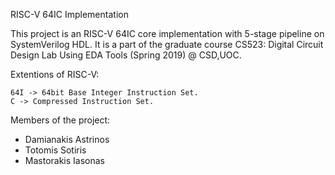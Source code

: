 RISC-V 64IC Implementation 

This project is an RISC-V 64IC core implementation with 5-stage pipeline on SystemVerilog HDL.
It is a part of the graduate course CS523: Digital Circuit Design Lab Using EDA Tools (Spring 2019) @ CSD,UOC.

Extentions of RISC-V:

    64I -> 64bit Base Integer Instruction Set.
    C -> Compressed Instruction Set.

Members of the project:
  - Damianakis Astrinos
  - Totomis Sotiris
  - Mastorakis Iasonas

